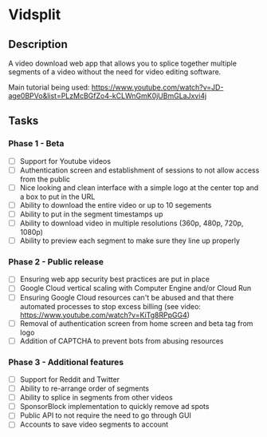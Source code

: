# Vidsplit
## Description
A video download web app that allows you to splice together multiple segments of a video without the need for video editing software.

Main tutorial being used: https://www.youtube.com/watch?v=JD-age0BPVo&list=PLzMcBGfZo4-kCLWnGmK0jUBmGLaJxvi4j

## Tasks
### Phase 1 - Beta
- [ ] Support for Youtube videos
- [ ] Authentication screen and establishment of sessions to not allow access from the public
- [ ] Nice looking and clean interface with a simple logo at the center top and a box to put in the URL
- [ ] Ability to download the entire video or up to 10 segements
- [ ] Ability to put in the segment timestamps up 
- [ ] Ability to download video in multiple resolutions (360p, 480p, 720p, 1080p)
- [ ] Ability to preview each segment to make sure they line up properly

### Phase 2 - Public release
- [ ] Ensuring web app security best practices are put in place
- [ ] Google Cloud vertical scaling with Computer Engine and/or Cloud Run
- [ ] Ensuring Google Cloud resources can't be abused and that there automated processes to stop excess billing (see video: https://www.youtube.com/watch?v=KiTg8RPpGG4)
- [ ] Removal of authentication screen from home screen and beta tag from logo
- [ ] Addition of CAPTCHA to prevent bots from abusing resources

### Phase 3 - Additional features
- [ ] Support for Reddit and Twitter
- [ ] Ability to re-arrange order of segments
- [ ] Ability to splice in segments from other videos
- [ ] SponsorBlock implementation to quickly remove ad spots
- [ ] Public API to not require the need to go through GUI
- [ ] Accounts to save video segments to account
